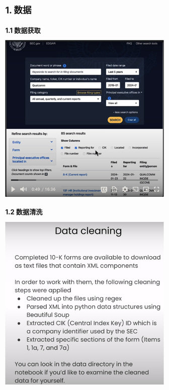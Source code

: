 # 1. 数据
## 1.1 数据获取

![](.03_对文件构建知识图谱_images/10k_financial_annual_report.png)

## 1.2 数据清洗

![](.03_对文件构建知识图谱_images/数据清洗.png)
